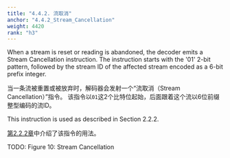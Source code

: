 ```yaml
---
title: "4.4.2. 流取消"
anchor: "4.4.2_Stream_Cancellation"
weight: 4420
rank: "h3"
---
```


When a stream is reset or reading is abandoned, the decoder emits a Stream Cancellation instruction. The instruction starts with the '01' 2-bit pattern, followed by the stream ID of the affected stream encoded as a 6-bit prefix integer.

当一条流被重置或被放弃时，解码器会发射一个“流取消（Stream Cancellation）”指令。
该指令以`01`这2个比特位起始，后面跟着这个流以6位前缀整型编码的流ID。

This instruction is used as described in Section 2.2.2.

[第2.2.2章]()中介绍了该指令的用法。

TODO: Figure 10: Stream Cancellation
